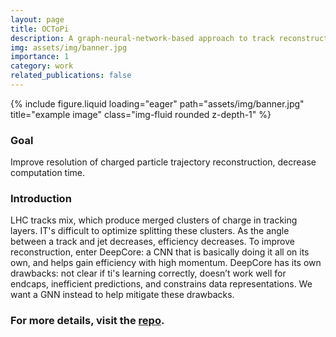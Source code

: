 ```yaml
---
layout: page
title: OCToPi
description: A graph-neural-network-based approach to track reconstruction in the near-axis cores of jets, for the CMSSW. 
img: assets/img/banner.jpg
importance: 1
category: work
related_publications: false
---
```



<div class="row">
    <div class="col-sm mt-3 mt-md-0">
        {% include figure.liquid loading="eager" path="assets/img/banner.jpg" title="example image" class="img-fluid rounded z-depth-1" %}
    </div>
</div>

<h3>Goal</h3>

Improve resolution of charged particle trajectory reconstruction, decrease computation time.

<h3>Introduction</h3>

LHC tracks mix, which produce merged clusters of charge in tracking layers. IT's difficult to optimize splitting these clusters. As the angle between a track and jet decreases, efficiency decreases. To improve reconstruction, enter DeepCore: a CNN that is basically doing it all on its own, and helps gain efficiency with high momentum. DeepCore has its own drawbacks: not clear if ti's learning correctly, doesn’t work well for endcaps, inefficient predictions, and constrains data representations. We want a GNN instead to help mitigate these drawbacks.

<h3>For more details, visit the <a href="https://github.com/joshshterenberg/OCToPi/tree/master">repo</a>.</h3>

